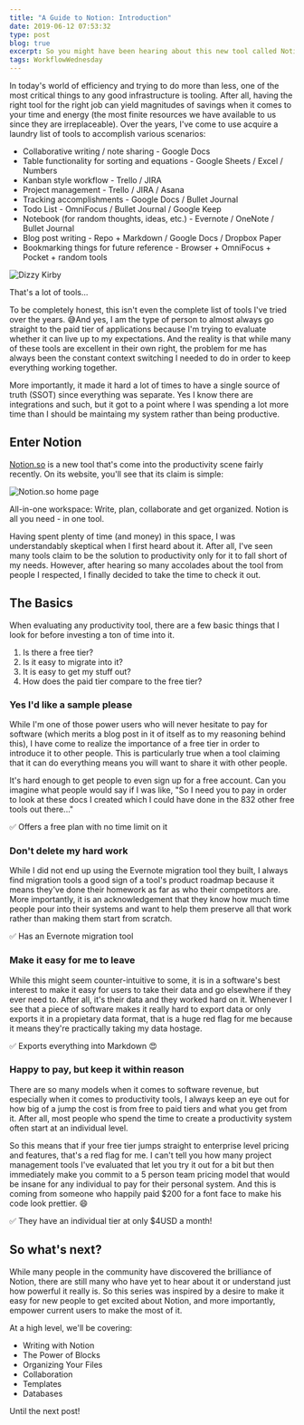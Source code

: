 ```yaml
---
title: "A Guide to Notion: Introduction"
date: 2019-06-12 07:53:32
type: post
blog: true
excerpt: So you might have been hearing about this new tool called Notion. And if you've been curious but not sure whether to try it, this series is written for new and experienced users alike!
tags: WorkflowWednesday
---
```


In today's world of efficiency and trying to do more than less, one of the most critical things to any good infrastructure is tooling. After all, having the right tool for the right job can yield magnitudes of savings when it comes to your time and energy (the most finite resources we have available to us since they are irreplaceable). Over the years, I've come to use acquire a laundry list of tools to accomplish various scenarios:

- Collaborative writing / note sharing - Google Docs
- Table functionality for sorting and equations - Google Sheets / Excel / Numbers
- Kanban style workflow - Trello / JIRA
- Project management - Trello / JIRA / Asana
- Tracking accomplishments - Google Docs / Bullet Journal
- Todo List - OmniFocus / Bullet Journal / Google Keep
- Notebook (for random thoughts, ideas, etc.) - Evernote / OneNote / Bullet Journal
- Blog post writing - Repo + Markdown / Google Docs / Dropbox Paper
- Bookmarking things for future reference - Browser + OmniFocus + Pocket + random tools

![Dizzy Kirby](https://media.giphy.com/media/OU9QLvInu0fSM/giphy.gif)

That's a lot of tools...

To be completely honest, this isn't even the complete list of tools I've tried over the years. 😅And yes, I am the type of person to almost always go straight to the paid tier of applications because I'm trying to evaluate whether it can live up to my expectations. And the reality is that while many of these tools are excellent in their own right, the problem for me has always been the constant context switching I needed to do in order to keep everything working together. 

More importantly, it made it hard a lot of times to have a single source of truth (SSOT) since everything was separate. Yes I know there are integrations and such, but it got to a point where I was spending a lot more time than I should be maintaing my system rather than being productive.

## Enter Notion

[Notion.so](http://notion.so) is a new tool that's come into the productivity scene fairly recently. On its website, you'll see that its claim is simple:

![Notion.so home page](/images/2019/notion-webpage.png)

All-in-one workspace: Write, plan, collaborate and get organized. Notion is all you need - in one tool.

Having spent plenty of time (and money) in this space, I was understandably skeptical when I first heard about it. After all, I've seen many tools claim to be the solution to productivity only for it to fall short of my needs. However, after hearing so many accolades about the tool from people I respected, I finally decided to take the time to check it out.

## The Basics

When evaluating any productivity tool, there are a few basic things that I look for before investing a ton of time into it.

1. Is there a free tier?
2. Is it easy to migrate into it?
3. It is easy to get my stuff out? 
4. How does the paid tier compare to the free tier?

### Yes I'd like a sample please

While I'm one of those power users who will never hesitate to pay for software (which merits a blog post in it of itself as to my reasoning behind this), I have come to realize the importance of a free tier in order to introduce it to other people. This is particularly true when a tool claiming that it can do everything means you will want to share it with other people. 

It's hard enough to get people to even sign up for a free account. Can you imagine what people would say if I was like, "So I need you to pay in order to look at these docs I created which I could have done in the 832 other free tools out there..."

✅ Offers a free plan with no time limit on it

### Don't delete my hard work

While I did not end up using the Evernote migration tool they built, I always find migration tools a good sign of a tool's product roadmap because it means they've done their homework as far as who their competitors are. More importantly, it is an acknowledgement that they know how much time people pour into their systems and want to help them preserve all that work rather than making them start from scratch.

✅ Has an Evernote migration tool

### Make it easy for me to leave

While this might seem counter-intuitive to some, it is in a software's best interest to make it easy for users to take their data and go elsewhere if they ever need to. After all, it's their data and they worked hard on it. Whenever I see that a piece of software makes it really hard to export data or only exports it in a propietary data format, that is a huge red flag for me because it means they're practically taking my data hostage. 

✅ Exports everything into Markdown 😍

### Happy to pay, but keep it within reason

There are so many models when it comes to software revenue, but especially when it comes to productivity tools, I always keep an eye out for how big of a jump the cost is from free to paid tiers and what you get from it. After all, most people who spend the time to create a productivity system often start at an individual level. 

So this means that if your free tier jumps straight to enterprise level pricing and features, that's a red flag for me. I can't tell you how many project management tools I've evaluated that let you try it out for a bit but then immediately make you commit to a 5 person team pricing model that would be insane for any individual to pay for their personal system. And this is coming from someone who happily paid $200 for a font face to make his code look prettier. 😄

✅ They have an individual tier at only $4USD a month!

## So what's next?

While many people in the community have discovered the brilliance of Notion, there are still many who have yet to hear about it or understand just how powerful it really is. So this series was inspired by a desire to make it easy for new people to get excited about Notion, and more importantly, empower current users to make the most of it. 

At a high level, we'll be covering:

- Writing with Notion
- The Power of Blocks
- Organizing Your Files
- Collaboration
- Templates
- Databases

Until the next post!